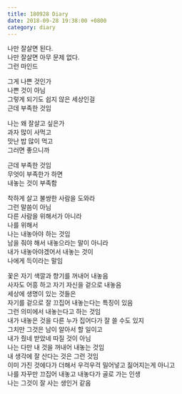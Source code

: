 ```yaml
---
title: 180928 Diary
date: 2018-09-28 19:38:00 +0800
category: diary
---
```


나만 잘살면 된다.   
나만 잘살면 아무 문제 없다.   
그런 마인드  

그게 나쁜 것인가  
나쁜 것이 아님  
그렇게 되기도 쉽지 않은 세상인걸  
근데 부족한 것임  

나는 왜 잘살고 싶은가  
과자 많이 사먹고  
맛난 밥 많이 먹고  
그러면 좋으니까  

근데 부족한 것임  
무엇이 부족한가 하면  
내놓는 것이 부족함  

착하게 살고 불쌍한 사람을 도와라  
그런 말씀이 아님  
다른 사람을 위해서가 아니라  
나를 위해서  
나는 내놓아야 하는 것임  
남을 줘야 해서 내놓으라는 말이 아니라  
내가 내놓아야겠어서 내놓는 것이  
나에게 득이라는 말임  

꽃은 자기 색깔과 향기를 꺼내어 내놓음  
사자도 어흥 하고 자기 자신을 겉으로 내놓음  
세상에 생명이 있는 것들은  
자기를 겉으로 잘 끄집어 내놓는다는 특징이 있음  
그런 의미에서 내놓는다고 하는 것임  
내가 내놓은 것을 다른 누가 집어다가 잘 쓸 수도 있지  
그치만 그것은 남이 알아서 할 일이고  
내가 줬네 받았네 따질 것이 아님  
나는 다만 내 것을 꺼내어 내놓는 것임  
내 생각에 잘 산다는 것은 그런 것임  
이미 가진 것에다가 더해서 우걱우걱 밀어넣고 짊어지는게 아니고  
나를 자꾸만 끄집어 내놓고 내놓다가 골로 가는 인생  
나는 그것이 잘 사는 생인거 같음  
